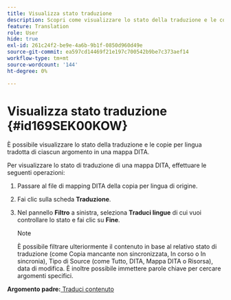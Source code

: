 ```yaml
---
title: Visualizza stato traduzione
description: Scopri come visualizzare lo stato della traduzione e le copie per lingua tradotta di ciascun argomento in una mappa DITA in AEM Guides.
feature: Translation
role: User
hide: true
exl-id: 261c24f2-be9e-4a6b-9b1f-0850d960d49e
source-git-commit: ea597cd14469f21e197c700542b9be7c373aef14
workflow-type: tm+mt
source-wordcount: '144'
ht-degree: 0%

---
```


# Visualizza stato traduzione {#id169SEK00KOW}

È possibile visualizzare lo stato della traduzione e le copie per lingua tradotta di ciascun argomento in una mappa DITA.

Per visualizzare lo stato di traduzione di una mappa DITA, effettuare le seguenti operazioni:

1. Passare al file di mapping DITA della copia per lingua di origine.
1. Fai clic sulla scheda **Traduzione**.
1. Nel pannello **Filtro** a sinistra, seleziona **Traduci lingue** di cui vuoi controllare lo stato e fai clic su **Fine**.

   >[!NOTE]
   >
   > È possibile filtrare ulteriormente il contenuto in base al relativo stato di traduzione \(come Copia mancante non sincronizzata, In corso o In sincronia\), Tipo di Source \(come Tutto, DITA, Mappa DITA o Risorsa\), data di modifica. È inoltre possibile immettere parole chiave per cercare argomenti specifici.

**Argomento padre:**&#x200B;[ Traduci contenuto](translation.md)
